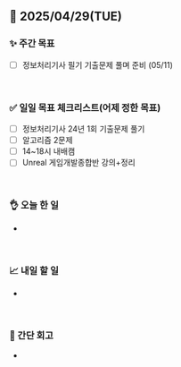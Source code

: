 ## 📅 2025/04/29(TUE)


### ✨ 주간 목표

- [ ] 정보처리기사 필기 기출문제 풀며 준비 (05/11)

<br/>

### ✅ 일일 목표 체크리스트(어제 정한 목표)

- [ ] 정보처리기사 24년 1회 기출문제 풀기
- [ ] 알고리즘 2문제
- [ ] 14~18시 내배캠
- [ ] Unreal 게임개발종합반 강의+정리

<br/>

### 👌 오늘 한 일

- 


<br/>


### 📈 내일 할 일

- 
  
  
<br/>

### 💭 간단 회고

- 

<br/>
